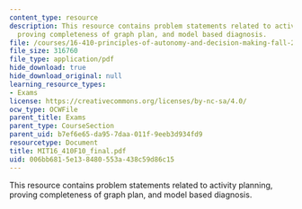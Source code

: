 ```yaml
---
content_type: resource
description: This resource contains problem statements related to activity planning,
  proving completeness of graph plan, and model based diagnosis.
file: /courses/16-410-principles-of-autonomy-and-decision-making-fall-2010/006bb6815e138480553a438c59d86c15_MIT16_410F10_final.pdf
file_size: 316760
file_type: application/pdf
hide_download: true
hide_download_original: null
learning_resource_types:
- Exams
license: https://creativecommons.org/licenses/by-nc-sa/4.0/
ocw_type: OCWFile
parent_title: Exams
parent_type: CourseSection
parent_uid: b7ef6e65-da95-7daa-011f-9eeb3d934fd9
resourcetype: Document
title: MIT16_410F10_final.pdf
uid: 006bb681-5e13-8480-553a-438c59d86c15
---
```

This resource contains problem statements related to activity planning, proving completeness of graph plan, and model based diagnosis.